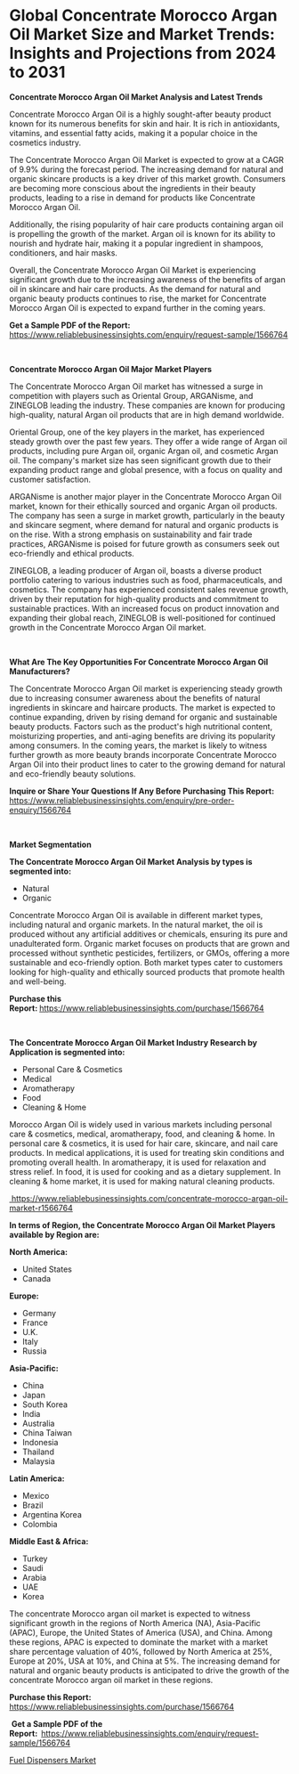 <p><h1>Global Concentrate Morocco Argan Oil Market Size and Market Trends: Insights and Projections from 2024 to 2031</h1></p><p><strong>Concentrate Morocco Argan Oil Market Analysis and Latest Trends</strong></p>
<p><p>Concentrate Morocco Argan Oil is a highly sought-after beauty product known for its numerous benefits for skin and hair. It is rich in antioxidants, vitamins, and essential fatty acids, making it a popular choice in the cosmetics industry.</p><p>The Concentrate Morocco Argan Oil Market is expected to grow at a CAGR of 9.9% during the forecast period. The increasing demand for natural and organic skincare products is a key driver of this market growth. Consumers are becoming more conscious about the ingredients in their beauty products, leading to a rise in demand for products like Concentrate Morocco Argan Oil.</p><p>Additionally, the rising popularity of hair care products containing argan oil is propelling the growth of the market. Argan oil is known for its ability to nourish and hydrate hair, making it a popular ingredient in shampoos, conditioners, and hair masks.</p><p>Overall, the Concentrate Morocco Argan Oil Market is experiencing significant growth due to the increasing awareness of the benefits of argan oil in skincare and hair care products. As the demand for natural and organic beauty products continues to rise, the market for Concentrate Morocco Argan Oil is expected to expand further in the coming years.</p></p>
<p><strong>Get a Sample PDF of the Report:&nbsp;</strong> <a href="https://www.reliablebusinessinsights.com/enquiry/request-sample/1566764">https://www.reliablebusinessinsights.com/enquiry/request-sample/1566764</a></p>
<p>&nbsp;</p>
<p><strong>Concentrate Morocco Argan Oil Major Market Players</strong></p>
<p><p>The Concentrate Morocco Argan Oil market has witnessed a surge in competition with players such as Oriental Group, ARGANisme, and ZINEGLOB leading the industry. These companies are known for producing high-quality, natural Argan oil products that are in high demand worldwide.</p><p>Oriental Group, one of the key players in the market, has experienced steady growth over the past few years. They offer a wide range of Argan oil products, including pure Argan oil, organic Argan oil, and cosmetic Argan oil. The company's market size has seen significant growth due to their expanding product range and global presence, with a focus on quality and customer satisfaction.</p><p>ARGANisme is another major player in the Concentrate Morocco Argan Oil market, known for their ethically sourced and organic Argan oil products. The company has seen a surge in market growth, particularly in the beauty and skincare segment, where demand for natural and organic products is on the rise. With a strong emphasis on sustainability and fair trade practices, ARGANisme is poised for future growth as consumers seek out eco-friendly and ethical products.</p><p>ZINEGLOB, a leading producer of Argan oil, boasts a diverse product portfolio catering to various industries such as food, pharmaceuticals, and cosmetics. The company has experienced consistent sales revenue growth, driven by their reputation for high-quality products and commitment to sustainable practices. With an increased focus on product innovation and expanding their global reach, ZINEGLOB is well-positioned for continued growth in the Concentrate Morocco Argan Oil market.</p></p>
<p>&nbsp;</p>
<p><strong>What Are The Key Opportunities For Concentrate Morocco Argan Oil Manufacturers?</strong></p>
<p><p>The Concentrate Morocco Argan Oil market is experiencing steady growth due to increasing consumer awareness about the benefits of natural ingredients in skincare and haircare products. The market is expected to continue expanding, driven by rising demand for organic and sustainable beauty products. Factors such as the product's high nutritional content, moisturizing properties, and anti-aging benefits are driving its popularity among consumers. In the coming years, the market is likely to witness further growth as more beauty brands incorporate Concentrate Morocco Argan Oil into their product lines to cater to the growing demand for natural and eco-friendly beauty solutions.</p></p>
<p><strong>Inquire or Share Your Questions If Any Before Purchasing This Report:</strong> <a href="https://www.reliablebusinessinsights.com/enquiry/pre-order-enquiry/1566764">https://www.reliablebusinessinsights.com/enquiry/pre-order-enquiry/1566764</a></p>
<p>&nbsp;</p>
<p><strong>Market Segmentation</strong></p>
<p><strong>The Concentrate Morocco Argan Oil Market Analysis by types is segmented into:</strong></p>
<p><ul><li>Natural</li><li>Organic</li></ul></p>
<p><p>Concentrate Morocco Argan Oil is available in different market types, including natural and organic markets. In the natural market, the oil is produced without any artificial additives or chemicals, ensuring its pure and unadulterated form. Organic market focuses on products that are grown and processed without synthetic pesticides, fertilizers, or GMOs, offering a more sustainable and eco-friendly option. Both market types cater to customers looking for high-quality and ethically sourced products that promote health and well-being.</p></p>
<p><strong>Purchase this Report:&nbsp;</strong><a href="https://www.reliablebusinessinsights.com/purchase/1566764">https://www.reliablebusinessinsights.com/purchase/1566764</a></p>
<p>&nbsp;</p>
<p><strong>The Concentrate Morocco Argan Oil Market Industry Research by Application is segmented into:</strong></p>
<p><ul><li>Personal Care & Cosmetics</li><li>Medical</li><li>Aromatherapy</li><li>Food</li><li>Cleaning & Home</li></ul></p>
<p><p>Morocco Argan Oil is widely used in various markets including personal care & cosmetics, medical, aromatherapy, food, and cleaning & home. In personal care & cosmetics, it is used for hair care, skincare, and nail care products. In medical applications, it is used for treating skin conditions and promoting overall health. In aromatherapy, it is used for relaxation and stress relief. In food, it is used for cooking and as a dietary supplement. In cleaning & home market, it is used for making natural cleaning products.</p></p>
<p><a href="https://www.reliablebusinessinsights.com/concentrate-morocco-argan-oil-market-r1566764">&nbsp;https://www.reliablebusinessinsights.com/concentrate-morocco-argan-oil-market-r1566764</a></p>
<p><strong>In terms of Region, the Concentrate Morocco Argan Oil Market Players available by Region are:</strong></p>
<p>
    <p> <strong> North America: </strong>
        <ul>
            <li>United States</li>
            <li>Canada</li>
        </ul>
        </p> 
    <p> <strong> Europe: </strong>
        <ul>
            <li>Germany</li>
            <li>France</li>
            <li>U.K.</li>
            <li>Italy</li>
            <li>Russia</li>
        </ul>
        </p> 
    <p> <strong> Asia-Pacific: </strong>
        <ul>
            <li>China</li>
            <li>Japan</li>
            <li>South Korea</li>
            <li>India</li>
            <li>Australia</li>
            <li>China Taiwan</li>
            <li>Indonesia</li>
            <li>Thailand</li>
            <li>Malaysia</li>
        </ul>
        </p> 
    <p> <strong> Latin America: </strong>
        <ul>
            <li>Mexico</li>
            <li>Brazil</li>
            <li>Argentina Korea</li>
            <li>Colombia</li>
        </ul>
        </p> 
    <p> <strong> Middle East & Africa: </strong>
        <ul>
            <li>Turkey</li>
            <li>Saudi</li>
            <li>Arabia</li>
            <li>UAE</li>
            <li>Korea</li>
        </ul>
    </p>
    </p>
<p><p>The concentrate Morocco argan oil market is expected to witness significant growth in the regions of North America (NA), Asia-Pacific (APAC), Europe, the United States of America (USA), and China. Among these regions, APAC is expected to dominate the market with a market share percentage valuation of 40%, followed by North America at 25%, Europe at 20%, USA at 10%, and China at 5%. The increasing demand for natural and organic beauty products is anticipated to drive the growth of the concentrate Morocco argan oil market in these regions.</p></p>
<p><strong>Purchase this Report: </strong><a href="https://www.reliablebusinessinsights.com/purchase/1566764">https://www.reliablebusinessinsights.com/purchase/1566764</a></p>
<p>&nbsp;<strong>Get a Sample PDF of the Report:&nbsp;&nbsp;</strong><a href="https://www.reliablebusinessinsights.com/enquiry/request-sample/1566764">https://www.reliablebusinessinsights.com/enquiry/request-sample/1566764</a></p>
<p><strong></strong></p>
<p><p><a href="https://issuu.com/reportprime-2/docs/fuel-dispensers-market-size-2030.pptx">Fuel Dispensers Market</a></p></p>
